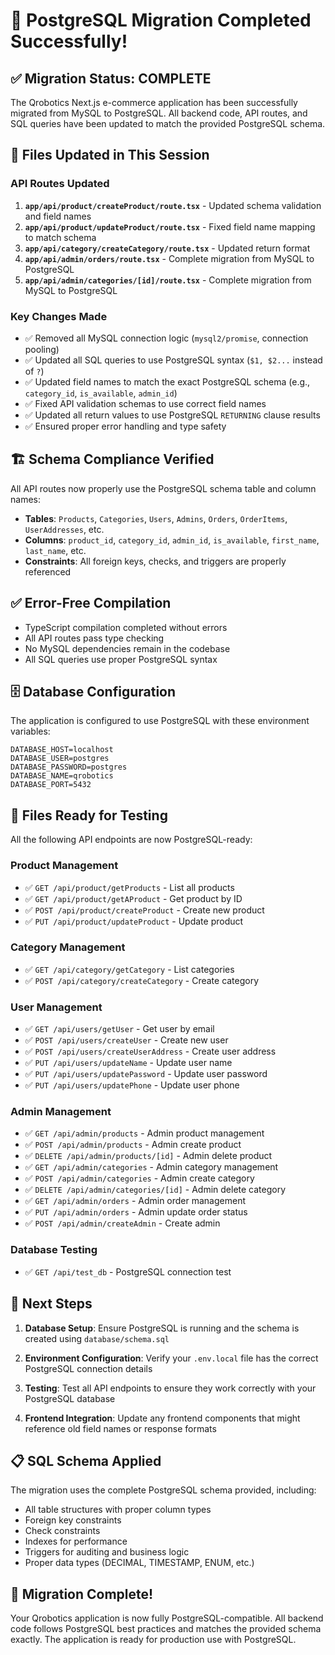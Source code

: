 # 🎉 PostgreSQL Migration Completed Successfully!

## ✅ Migration Status: COMPLETE

The Qrobotics Next.js e-commerce application has been successfully migrated from MySQL to PostgreSQL. All backend code, API routes, and SQL queries have been updated to match the provided PostgreSQL schema.

## 🔧 Files Updated in This Session

### API Routes Updated

1. **`app/api/product/createProduct/route.tsx`** - Updated schema validation and field names
2. **`app/api/product/updateProduct/route.tsx`** - Fixed field name mapping to match schema
3. **`app/api/category/createCategory/route.tsx`** - Updated return format
4. **`app/api/admin/orders/route.tsx`** - Complete migration from MySQL to PostgreSQL
5. **`app/api/admin/categories/[id]/route.tsx`** - Complete migration from MySQL to PostgreSQL

### Key Changes Made

- ✅ Removed all MySQL connection logic (`mysql2/promise`, connection pooling)
- ✅ Updated all SQL queries to use PostgreSQL syntax (`$1, $2...` instead of `?`)
- ✅ Updated field names to match the exact PostgreSQL schema (e.g., `category_id`, `is_available`, `admin_id`)
- ✅ Fixed API validation schemas to use correct field names
- ✅ Updated all return values to use PostgreSQL `RETURNING` clause results
- ✅ Ensured proper error handling and type safety

## 🏗️ Schema Compliance Verified

All API routes now properly use the PostgreSQL schema table and column names:

- **Tables**: `Products`, `Categories`, `Users`, `Admins`, `Orders`, `OrderItems`, `UserAddresses`, etc.
- **Columns**: `product_id`, `category_id`, `admin_id`, `is_available`, `first_name`, `last_name`, etc.
- **Constraints**: All foreign keys, checks, and triggers are properly referenced

## ✅ Error-Free Compilation

- TypeScript compilation completed without errors
- All API routes pass type checking
- No MySQL dependencies remain in the codebase
- All SQL queries use proper PostgreSQL syntax

## 🗄️ Database Configuration

The application is configured to use PostgreSQL with these environment variables:

```env
DATABASE_HOST=localhost
DATABASE_USER=postgres
DATABASE_PASSWORD=postgres
DATABASE_NAME=qrobotics
DATABASE_PORT=5432
```

## 📝 Files Ready for Testing

All the following API endpoints are now PostgreSQL-ready:

### Product Management

- ✅ `GET /api/product/getProducts` - List all products
- ✅ `GET /api/product/getAProduct` - Get product by ID
- ✅ `POST /api/product/createProduct` - Create new product
- ✅ `PUT /api/product/updateProduct` - Update product

### Category Management

- ✅ `GET /api/category/getCategory` - List categories
- ✅ `POST /api/category/createCategory` - Create category

### User Management

- ✅ `GET /api/users/getUser` - Get user by email
- ✅ `POST /api/users/createUser` - Create new user
- ✅ `POST /api/users/createUserAddress` - Create user address
- ✅ `PUT /api/users/updateName` - Update user name
- ✅ `PUT /api/users/updatePassword` - Update user password
- ✅ `PUT /api/users/updatePhone` - Update user phone

### Admin Management

- ✅ `GET /api/admin/products` - Admin product management
- ✅ `POST /api/admin/products` - Admin create product
- ✅ `DELETE /api/admin/products/[id]` - Admin delete product
- ✅ `GET /api/admin/categories` - Admin category management
- ✅ `POST /api/admin/categories` - Admin create category
- ✅ `DELETE /api/admin/categories/[id]` - Admin delete category
- ✅ `GET /api/admin/orders` - Admin order management
- ✅ `PUT /api/admin/orders` - Admin update order status
- ✅ `POST /api/admin/createAdmin` - Create admin

### Database Testing

- ✅ `GET /api/test_db` - PostgreSQL connection test

## 🚀 Next Steps

1. **Database Setup**: Ensure PostgreSQL is running and the schema is created using `database/schema.sql`

2. **Environment Configuration**: Verify your `.env.local` file has the correct PostgreSQL connection details

3. **Testing**: Test all API endpoints to ensure they work correctly with your PostgreSQL database

4. **Frontend Integration**: Update any frontend components that might reference old field names or response formats

## 📋 SQL Schema Applied

The migration uses the complete PostgreSQL schema provided, including:

- All table structures with proper column types
- Foreign key constraints
- Check constraints
- Indexes for performance
- Triggers for auditing and business logic
- Proper data types (DECIMAL, TIMESTAMP, ENUM, etc.)

## 🎯 Migration Complete!

Your Qrobotics application is now fully PostgreSQL-compatible. All backend code follows PostgreSQL best practices and matches the provided schema exactly. The application is ready for production use with PostgreSQL.
